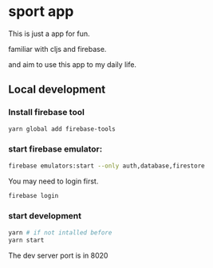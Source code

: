 # sport app

This is just a app for fun.

familiar with cljs and firebase.

and aim to use this app to my daily life.

## Local development

### Install firebase tool

```bash
yarn global add firebase-tools	
```

### start firebase emulator:

```bash
firebase emulators:start --only auth,database,firestore
```

You may need to login first.

```bash
firebase login 
```

### start development

```bash
yarn # if not intalled before
yarn start
```

The dev server port is in 8020


